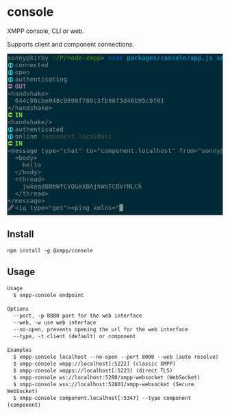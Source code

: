 # console

XMPP console, CLI or web.

Supports client and component connections.

![](screenshot.png)

## Install

```
npm install -g @xmpp/console
```

## Usage

```
Usage
  $ xmpp-console endpoint

Options
  --port, -p 8080 port for the web interface
  --web, -w use web interface
  --no-open, prevents opening the url for the web interface
  --type, -t client (default) or component

Examples
  $ xmpp-console localhost --no-open --port 8000 --web (auto resolve)
  $ xmpp-console xmpp://localhost[:5222] (classic XMPP)
  $ xmpp-console xmpps://localhost[:5223] (direct TLS)
  $ xmpp-console ws://localhost:5280/xmpp-websocket (WebSocket)
  $ xmpp-console wss://localhost:52801/xmpp-websocket (Secure WebSocket)
  $ xmpp-console component.localhost[:5347] --type component (component)
```
